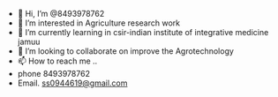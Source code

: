 - 👋 Hi, I’m @8493978762
- 👀 I’m interested in Agriculture research work
- 🌱 I’m currently learning in csir-indian institute of integrative medicine jamuu
- 💞️ I’m looking to collaborate on improve the Agrotechnology 
- 📫 How to reach me ..
- phone 8493978762
- Email. ss0944619@gmail.com

<!---
8493978762/8493978762 is a ✨ special ✨ repository because its `README.md` (this file) appears on your GitHub profile.
You can click the Preview link to take a look at your changes.
--->
